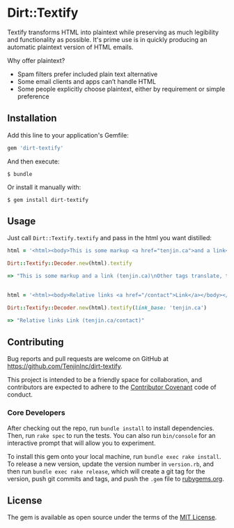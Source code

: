 # Dirt::Textify

Textify transforms HTML into plaintext while preserving as much legibility and functionality as possible. It's prime use is in quickly producing an automatic plaintext version of HTML emails. 

Why offer plaintext? 

 * Spam filters prefer included plain text alternative 
 * Some email clients and apps can’t handle HTML
 * Some people explicitly choose plaintext, either by requirement or simple preference

## Installation

Add this line to your application's Gemfile:

```ruby
gem 'dirt-textify'
```

And then execute:

    $ bundle

Or install it manually with:

    $ gem install dirt-textify

## Usage

Just call `Dirt::Textify.textify` and pass in the html you want distilled:

```ruby
html = '<html><body>This is some markup <a href="tenjin.ca">and a link</a><p>Other tags translate, too</p></body></html>'

Dirt::Textify::Decoder.new(html).textify

=> "This is some markup and a link (tenjin.ca)\nOther tags translate, too\n\n"
 
```


```ruby
html = '<html><body>Relative links <a href="/contact">Link</a></body></html>'

Dirt::Textify::Decoder.new(html).textify(link_base: 'tenjin.ca')

=> "Relative links Link (tenjin.ca/contact)"

```

## Contributing
Bug reports and pull requests are welcome on GitHub at https://github.com/TenjinInc/dirt-textify.

This project is intended to be a friendly space for collaboration, and contributors are expected to adhere to the 
[Contributor Covenant](contributor-covenant.org) code of conduct.

### Core Developers
After checking out the repo, run `bundle install` to install dependencies. Then, run `rake spec` to run the tests. 
You can also run `bin/console` for an interactive prompt that will allow you to experiment.

To install this gem onto your local machine, run `bundle exec rake install`. To release a new version, update the 
version number in `version.rb`, and then run `bundle exec rake release`, which will create a git tag for the version, 
push git commits and tags, and push the `.gem` file to [rubygems.org](https://rubygems.org).

## License
The gem is available as open source under the terms of the [MIT License](http://opensource.org/licenses/MIT).
